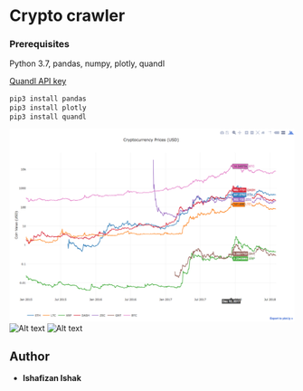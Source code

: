 # Crypto crawler
### Prerequisites
Python 3.7, pandas, numpy, plotly, quandl

[Quandl API key](https://docs.quandl.com/docs/getting-started)

```
pip3 install pandas
pip3 install plotly
pip3 install quandl
```

![crypto performances](https://github.com/ishafizan/blockchain/blob/master/learning/crypto_crawl/crawl/img/Screen%20Shot%202018-08-21%20at%204.24.39%20PM.png)
![Alt text](relative/path/to/img.jpg?raw=true "Title")
![Alt text](relative/path/to/img.jpg?raw=true "Title")

## Author
* **Ishafizan Ishak**


